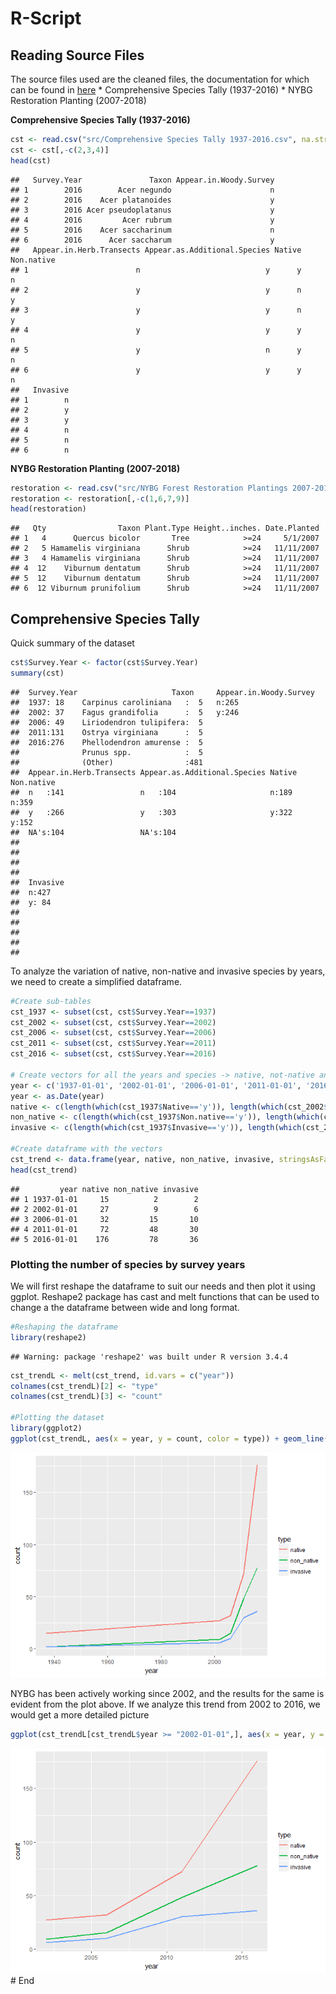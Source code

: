 R-Script
================

Reading Source Files
--------------------

The source files used are the cleaned files, the documentation for which can be found in [here](Deliverables/4%20Data%20Cleaning/Data%20Cleaning.md) \* Comprehensive Species Tally (1937-2016) \* NYBG Restoration Planting (2007-2018)

**Comprehensive Species Tally (1937-2016)**

``` r
cst <- read.csv("src/Comprehensive Species Tally 1937-2016.csv", na.strings = "na")
cst <- cst[,-c(2,3,4)]
head(cst)
```

    ##   Survey.Year               Taxon Appear.in.Woody.Survey
    ## 1        2016        Acer negundo                      n
    ## 2        2016    Acer platanoides                      y
    ## 3        2016 Acer pseudoplatanus                      y
    ## 4        2016         Acer rubrum                      y
    ## 5        2016    Acer saccharinum                      n
    ## 6        2016      Acer saccharum                      y
    ##   Appear.in.Herb.Transects Appear.as.Additional.Species Native Non.native
    ## 1                        n                            y      y          n
    ## 2                        y                            y      n          y
    ## 3                        y                            y      n          y
    ## 4                        y                            y      y          n
    ## 5                        y                            n      y          n
    ## 6                        y                            y      y          n
    ##   Invasive
    ## 1        n
    ## 2        y
    ## 3        y
    ## 4        n
    ## 5        n
    ## 6        n

**NYBG Restoration Planting (2007-2018)**

``` r
restoration <- read.csv("src/NYBG Forest Restoration Plantings 2007-2018.csv")
restoration <- restoration[,-c(1,6,7,9)]
head(restoration)
```

    ##   Qty                Taxon Plant.Type Height..inches. Date.Planted
    ## 1   4      Quercus bicolor       Tree            >=24     5/1/2007
    ## 2   5 Hamamelis virginiana      Shrub            >=24   11/11/2007
    ## 3   4 Hamamelis virginiana      Shrub            >=24   11/11/2007
    ## 4  12    Viburnum dentatum      Shrub            >=24   11/11/2007
    ## 5  12    Viburnum dentatum      Shrub            >=24   11/11/2007
    ## 6  12 Viburnum prunifolium      Shrub            >=24   11/11/2007

Comprehensive Species Tally
---------------------------

Quick summary of the dataset

``` r
cst$Survey.Year <- factor(cst$Survey.Year)
summary(cst)
```

    ##  Survey.Year                     Taxon     Appear.in.Woody.Survey
    ##  1937: 18    Carpinus caroliniana   :  5   n:265                 
    ##  2002: 37    Fagus grandifolia      :  5   y:246                 
    ##  2006: 49    Liriodendron tulipifera:  5                         
    ##  2011:131    Ostrya virginiana      :  5                         
    ##  2016:276    Phellodendron amurense :  5                         
    ##              Prunus spp.            :  5                         
    ##              (Other)                :481                         
    ##  Appear.in.Herb.Transects Appear.as.Additional.Species Native  Non.native
    ##  n   :141                 n   :104                     n:189   n:359     
    ##  y   :266                 y   :303                     y:322   y:152     
    ##  NA's:104                 NA's:104                                       
    ##                                                                          
    ##                                                                          
    ##                                                                          
    ##                                                                          
    ##  Invasive
    ##  n:427   
    ##  y: 84   
    ##          
    ##          
    ##          
    ##          
    ## 

To analyze the variation of native, non-native and invasive species by years, we need to create a simplified dataframe.

``` r
#Create sub-tables
cst_1937 <- subset(cst, cst$Survey.Year==1937)
cst_2002 <- subset(cst, cst$Survey.Year==2002)
cst_2006 <- subset(cst, cst$Survey.Year==2006)
cst_2011 <- subset(cst, cst$Survey.Year==2011)
cst_2016 <- subset(cst, cst$Survey.Year==2016)

# Create vectors for all the years and species -> native, not-native and invasive
year <- c('1937-01-01', '2002-01-01', '2006-01-01', '2011-01-01', '2016-01-01')
year <- as.Date(year)
native <- c(length(which(cst_1937$Native=='y')), length(which(cst_2002$Native=='y')), length(which(cst_2006$Native=='y')), length(which(cst_2011$Native=='y')), length(which(cst_2016$Native=='y')))
non_native <- c(length(which(cst_1937$Non.native=='y')), length(which(cst_2002$Non.native=='y')), length(which(cst_2006$Non.native=='y')), length(which(cst_2011$Non.native=='y')), length(which(cst_2016$Non.native=='y')))
invasive <- c(length(which(cst_1937$Invasive=='y')), length(which(cst_2002$Invasive=='y')), length(which(cst_2006$Invasive=='y')), length(which(cst_2011$Invasive=='y')), length(which(cst_2016$Invasive=='y')))

#Create dataframe with the vectors
cst_trend <- data.frame(year, native, non_native, invasive, stringsAsFactors = FALSE)
head(cst_trend)
```

    ##         year native non_native invasive
    ## 1 1937-01-01     15          2        2
    ## 2 2002-01-01     27          9        6
    ## 3 2006-01-01     32         15       10
    ## 4 2011-01-01     72         48       30
    ## 5 2016-01-01    176         78       36

### Plotting the number of species by survey years

We will first reshape the dataframe to suit our needs and then plot it using ggplot. Reshape2 package has cast and melt functions that can be used to change a the dataframe between wide and long format.

``` r
#Reshaping the dataframe
library(reshape2)
```

    ## Warning: package 'reshape2' was built under R version 3.4.4

``` r
cst_trendL <- melt(cst_trend, id.vars = c("year"))
colnames(cst_trendL)[2] <- "type"
colnames(cst_trendL)[3] <- "count"

#Plotting the dataset
library(ggplot2)
ggplot(cst_trendL, aes(x = year, y = count, color = type)) + geom_line(size=1)
```

![](vikash-rScript_files/figure-markdown_github/cst_plot-1.png)

NYBG has been actively working since 2002, and the results for the same is evident from the plot above. If we analyze this trend from 2002 to 2016, we would get a more detailed picture

``` r
ggplot(cst_trendL[cst_trendL$year >= "2002-01-01",], aes(x = year, y = count, color = type)) + geom_line(size=1)
```

![](vikash-rScript_files/figure-markdown_github/cst_plot_2002-1.png) \# End
